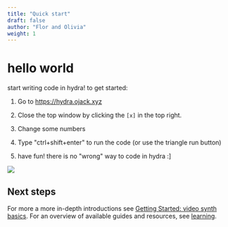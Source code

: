 ```yaml
---
title: "Quick start"
draft: false
author: "Flor and Olivia"
weight: 1
---
```

# hello world
start writing code in hydra! to get started:
1. Go to https://hydra.ojack.xyz

2. Close the top window by clicking the `[x]` in the top right. 

3. Change some numbers

4. Type "ctrl+shift+enter" to run the code (or use the triangle run button)

5. have fun! there is no "wrong" way to code in hydra :]


![](https://i.imgur.com/ZfgVjJZ.gif)

<!-- ## Play with gallery examples
The simplest way to get started with hydra is to play around with the example sketches in the [web editor](https://hydra.ojack.xyz/).

To get started, open the the [hydra web editor](https://hydra.ojack.xyz/) in a separate window.   Close the top window by clicking the [x] in the top right. 


You will see some colorful visuals in the background with text on top. The text is code that generates the visuals behind it. 

You can change the hydra sketch shown on the screen by clicking the shuffle button. 

## Change some numbers
Change values that appears on Hydra web editor at the sketch examples to see what happens.
Values can have decimal numbers, is recommended not using big values inside the parentheses. Numbers must be **inside** the parentheses.
Every Hydra code starts by generating an input signal source and ends with an output buffer. Adding a value inside or after `.out()` **won't** work.


```javascript
osc(10,0.1,0.5).color(1,0.895,0.55).out()
```

## Run your code
Use the triangle "run" button to run your code. 
Hint: you can also run the code by typing `ctrl+shift+enter`.

## Have fun!
:)  -->

## Next steps
For more a more in-depth introductions see [Getting Started: video synth basics](../learning/getting-started). For an overview of available guides and resources, see [learning](../learning).

